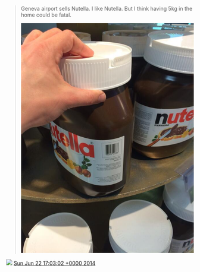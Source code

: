 > Geneva airport sells Nutella\. I like Nutella\. But I think having 5kg in the home could be fatal\. 
> 
> ![](../../media/480757867256246272-Bqv-u5qIAAAQElP.jpg)

<img src="../../media/tweet.ico" width="12" /> [Sun Jun 22 17:03:02 +0000 2014](https://twitter.com/DromerDenker/status/480757867256246272)